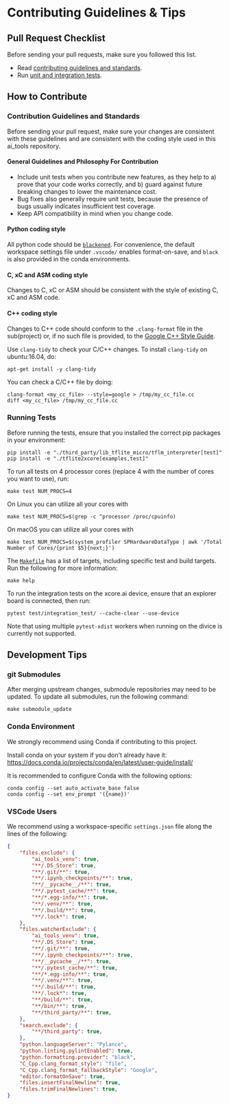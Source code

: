 # Contributing Guidelines & Tips

## Pull Request Checklist
Before sending your pull requests, make sure you followed this list.

* Read [contributing guidelines and standards](CONTRIBUTING.md).
* Run [unit and integration tests](#Running-Tests).

## How to Contribute

### Contribution Guidelines and Standards

Before sending your pull request, make sure your changes are consistent with these guidelines and are consistent with the coding style used in this ai_tools repository.

#### General Guidelines and Philosophy For Contribution

* Include unit tests when you contribute new features, as they help to a) prove that your code works correctly, and b) guard against future breaking changes to lower the maintenance cost.
* Bug fixes also generally require unit tests, because the presence of bugs usually indicates insufficient test coverage.
* Keep API compatibility in mind when you change code.

#### Python coding style

All python code should be [`blackened`](https://black.readthedocs.io/en/stable/).
For convenience, the default workspace settings file under `.vscode/` enables format-on-save, and `black` is also provided in the conda environments.

#### C, xC and ASM coding style

Changes to C, xC or ASM should be consistent with the style of existing C, xC and ASM code.

#### C++ coding style

Changes to C++ code should conform to the `.clang-format` file in the sub(project) or, if no such file is provided, to the
[Google C++ Style Guide](https://google.github.io/styleguide/cppguide.html).

Use `clang-tidy` to check your C/C++ changes. To install `clang-tidy` on ubuntu:16.04, do:

```shell
apt-get install -y clang-tidy
```

You can check a C/C++ file by doing:


```shell
clang-format <my_cc_file> --style=google > /tmp/my_cc_file.cc
diff <my_cc_file> /tmp/my_cc_file.cc
```

### Running Tests

Before running the tests, ensure that you installed the correct pip packages in your environment:
```shell
pip install -e "./third_party/lib_tflite_micro/tflm_interpreter[test]"
pip install -e "./tflite2xcore[examples,test]"
```

To run all tests on 4 processor cores (replace 4 with the number of cores you want to use), run:
```shell
make test NUM_PROCS=4
```

On Linux you can utilize all your cores with
```shell
make test NUM_PROCS=$(grep -c ^processor /proc/cpuinfo)
```

On macOS you can utilize all your cores with
```shell
make test NUM_PROCS=$(system_profiler SPHardwareDataType | awk '/Total Number of Cores/{print $5}{next;}')
```

The [`Makefile`](Makefile) has a list of targets, including specific test and build targets.
Run the following for more information:
```shell
make help
```

To run the integration tests on the xcore.ai device, ensure that an explorer board is connected, then run:
```shell
pytest test/integration_test/ --cache-clear --use-device
```
Note that using multiple `pytest-xdist` workers when running on the divice is currently not supported.

## Development Tips

### git Submodules

After merging upstream changes, submodule repositories may need to be updated.
To update all submodules, run the following command:
```shell
make submodule_update
```

### Conda Environment

We strongly recommend using Conda if contributing to this project.

Install conda on your system if you don't already have it:
https://docs.conda.io/projects/conda/en/latest/user-guide/install/

It is recommended to configure Conda with the following options:
```shell
conda config --set auto_activate_base false
conda config --set env_prompt '({name})'
```

### VSCode Users

We recommend using a workspace-specific `settings.json` file along the lines of the following:
```json
{
    "files.exclude": {
        "ai_tools_venv": true,
        "**/.DS_Store": true,
        "**/.git/**": true,
        "**/.ipynb_checkpoints/**": true,
        "**/__pycache__/**": true,
        "**/.pytest_cache/**": true,
        "**/*.egg-info/**": true,
        "**/.venv/**": true,
        "**/.build/**": true,
        "**/.lock*": true,
    },
    "files.watcherExclude": {
        "ai_tools_venv": true,
        "**/.DS_Store": true,
        "**/.git/**": true,
        "**/.ipynb_checkpoints/**": true,
        "**/__pycache__/**": true,
        "**/.pytest_cache/**": true,
        "**/*.egg-info/**": true,
        "**/.venv/**": true,
        "**/.build/**": true,
        "**/.lock*": true,
        "**/build/**": true,
        "**/bin/**": true,
        "**/third_party/**": true,
    },
    "search.exclude": {
        "**/third_party": true,
    },
    "python.languageServer": "Pylance",
    "python.linting.pylintEnabled": true,
    "python.formatting.provider": "black",
    "C_Cpp.clang_format_style": "file",
    "C_Cpp.clang_format_fallbackStyle": "Google",
    "editor.formatOnSave": true,
    "files.insertFinalNewline": true,
    "files.trimFinalNewlines": true,
}
```
